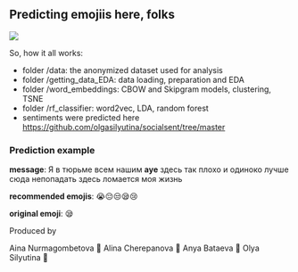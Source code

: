 ## Predicting emojiis here, folks

![](https://i.kym-cdn.com/photos/images/original/001/274/468/20b.gif)

So, how it all works:

* folder /data: the anonymized dataset used for analysis
* folder /getting_data_EDA: data loading, preparation and EDA 
* folder /word_embeddings: CBOW and Skipgram models, clustering, TSNE 
* folder /rf_classifier: word2vec, LDA, random forest
* sentiments were predicted here https://github.com/olgasilyutina/socialsent/tree/master


### Prediction example

**message**: Я в тюрьме всем нашим **ауе** здесь так плохо и одиноко лучше сюда непопадать здесь ломается моя жизнь 

**recommended emojis**: 😭😔😒😪😢

**original emoji**: 😪



Produced by 

Aina Nurmagombetova 🤙
Alina Cherepanova 🙋
Anya Bataeva 🤯
Olya Silyutina 🤔

